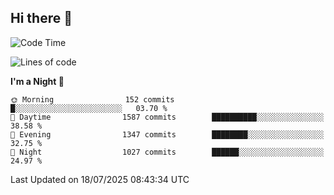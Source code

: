 ## Hi there 👋

<!--
**Wangmerlyn/Wangmerlyn** is a ✨ _special_ ✨ repository because its `README.md` (this file) appears on your GitHub profile.

Here are some ideas to get you started:

- 🔭 I’m currently working on ...
- 🌱 I’m currently learning ...
- 👯 I’m looking to collaborate on ...
- 🤔 I’m looking for help with ...
- 💬 Ask me about ...
- 📫 How to reach me: ...
- 😄 Pronouns: ...
- ⚡ Fun fact: ...
-->
<!--START_SECTION:waka-->
![Code Time](http://img.shields.io/badge/Code%20Time-423%20hrs%203%20mins-blue)

![Lines of code](https://img.shields.io/badge/From%20Hello%20World%20I%27ve%20Written-20.2%20million%20lines%20of%20code-blue)

**I'm a Night 🦉** 

```text
🌞 Morning                152 commits         █░░░░░░░░░░░░░░░░░░░░░░░░   03.70 % 
🌆 Daytime                1587 commits        ██████████░░░░░░░░░░░░░░░   38.58 % 
🌃 Evening                1347 commits        ████████░░░░░░░░░░░░░░░░░   32.75 % 
🌙 Night                  1027 commits        ██████░░░░░░░░░░░░░░░░░░░   24.97 % 
```



 Last Updated on 18/07/2025 08:43:34 UTC
<!--END_SECTION:waka-->
